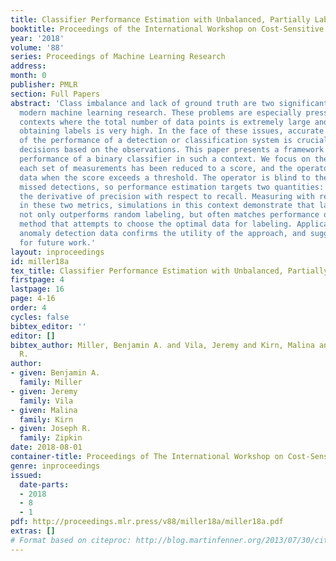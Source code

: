```yaml
---
title: Classifier Performance Estimation with Unbalanced, Partially Labeled Data
booktitle: Proceedings of the International Workshop on Cost-Sensitive Learning (COST2018)
year: '2018'
volume: '88'
series: Proceedings of Machine Learning Research
address: 
month: 0
publisher: PMLR
section: Full Papers
abstract: 'Class imbalance and lack of ground truth are two significant problems in
  modern machine learning research. These problems are especially pressing in operational
  contexts where the total number of data points is extremely large and the cost of
  obtaining labels is very high. In the face of these issues, accurate estimation
  of the performance of a detection or classification system is crucial to inform
  decisions based on the observations. This paper presents a framework for estimating
  performance of a binary classifier in such a context. We focus on the scenario where
  each set of measurements has been reduced to a score, and the operator only investigates
  data when the score exceeds a threshold. The operator is blind to the number of
  missed detections, so performance estimation targets two quantities: recall and
  the derivative of precision with respect to recall. Measuring with respect to error
  in these two metrics, simulations in this context demonstrate that labeling outliers
  not only outperforms random labeling, but often matches performance of an adaptive
  method that attempts to choose the optimal data for labeling. Application to real
  anomaly detection data confirms the utility of the approach, and suggests direction
  for future work.'
layout: inproceedings
id: miller18a
tex_title: Classifier Performance Estimation with Unbalanced, Partially Labeled Data
firstpage: 4
lastpage: 16
page: 4-16
order: 4
cycles: false
bibtex_editor: ''
editor: []
bibtex_author: Miller, Benjamin A. and Vila, Jeremy and Kirn, Malina and Zipkin, Joseph
  R.
author:
- given: Benjamin A.
  family: Miller
- given: Jeremy
  family: Vila
- given: Malina
  family: Kirn
- given: Joseph R.
  family: Zipkin
date: 2018-08-01
container-title: Proceedings of The International Workshop on Cost-Sensitive Learning
genre: inproceedings
issued:
  date-parts:
  - 2018
  - 8
  - 1
pdf: http://proceedings.mlr.press/v88/miller18a/miller18a.pdf
extras: []
# Format based on citeproc: http://blog.martinfenner.org/2013/07/30/citeproc-yaml-for-bibliographies/
---
```


